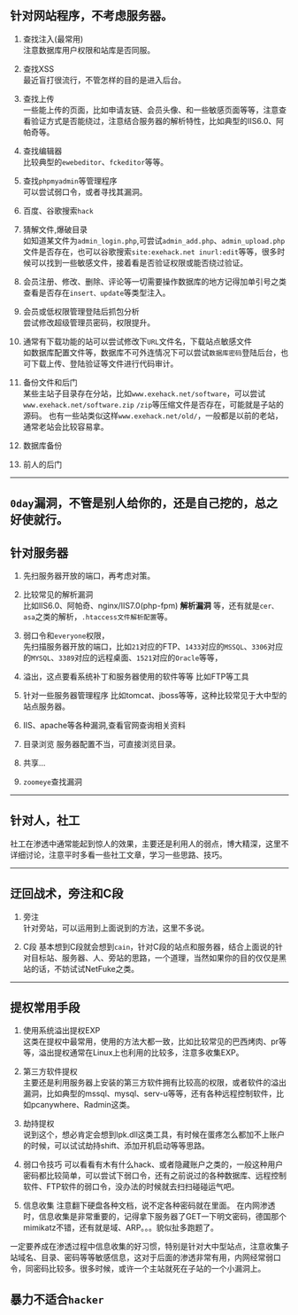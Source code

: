 ## 针对网站程序，不考虑服务器。

1. 查找注入(最常用)<br>
   注意数据库用户权限和站库是否同服。

2. 查找XSS<br/>
   最近盲打很流行，不管怎样的目的是进入后台。

3. 查找上传<br>
   一些能上传的页面，比如申请友链、会员头像、和一些敏感页面等等，注意查看验证方式是否能绕过，注意结合服务器的解析特性，比如典型的IIS6.0、阿帕奇等。

4. 查找编辑器<br>
   比较典型的`ewebeditor`、`fckeditor`等等。

5. 查找`phpmyadmin`等管理程序<br>
   可以尝试弱口令，或者寻找其漏洞。

6. 百度、谷歌搜索`hack`<br>

7. 猜解文件,爆破目录<br>
   如知道某文件为`admin_login.php`,可尝试`admin_add.php`、`admin_upload.php`文件是否存在，也可以谷歌搜索`site:exehack.net inurl:edit`等等，很多时候可以找到一些敏感文件，接着看是否验证权限或能否绕过验证。

8. 会员注册、修改、删除、评论等一切需要操作数据库的地方记得加单引号之类查看是否存在`insert、update`等类型注入。<br>

9. 会员或低权限管理登陆后抓包分析<br>
    尝试修改超级管理员密码，权限提升。

10. 通常有下载功能的站可以尝试修改下`URL`文件名，下载站点敏感文件<br>
    如数据库配置文件等，数据库不可外连情况下可以尝试`数据库密码`登陆后台，也可下载上传、登陆验证等文件进行代码审计。

11. 备份文件和后门<br>
    某些主站子目录存在分站，比如`www.exehack.net/software`，可以尝试`www.exehack.net/software.zip` `/zip`等压缩文件是否存在，可能就是子站的源码。
    也有一些站类似这样`www.exehack.net/old/`，一般都是以前的老站，通常老站会比较容易拿。

12. 数据库备份
    
13. 前人的后门

---
## `0day`漏洞，不管是别人给你的，还是自己挖的，总之好使就行。



## 针对服务器

1. 先扫服务器开放的端口，再考虑对策。

2. 比较常见的解析漏洞<br>
   比如IIS6.0、阿帕奇、nginx/IIS7.0(php-fpm) **解析漏洞** 等，还有就是`cer、asa`之类的解析，`.htaccess文件解析配置`等。

3. 弱口令和`everyone`权限，<br>
   先扫描服务器开放的端口，比如`21`对应的FTP、`1433`对应的`MSSQL`、`3306`对应的`MYSQL`、`3389`对应的远程桌面、`1521`对应的`Oracle`等等，

4. 溢出，这点要看系统补丁和服务器使用的软件等等
   比如FTP等工具

5. 针对一些服务器管理程序
   比如tomcat、jboss等等，这种比较常见于大中型的站点服务器。

6. IIS、apache等各种漏洞,查看官网查询相关资料

7. 目录浏览
   服务器配置不当，可直接浏览目录。

8. 共享…

9. `zoomeye`查找漏洞
-----
## 针对人，社工

社工在渗透中通常能起到惊人的效果，主要还是利用人的弱点，博大精深，这里不详细讨论，注意平时多看一些社工文章，学习一些思路、技巧。


---
## 迂回战术，旁注和C段

1. 旁注<br>
   针对旁站，可以运用到上面说到的方法，这里不多说。

2. C段
   基本想到C段就会想到`cain`，针对C段的站点和服务器，结合上面说的针对目标站、服务器、人、旁站的思路，一个道理，当然如果你的目的仅仅是黑站的话，不妨试试NetFuke之类。

-----
## 提权常用手段

1. 使用系统溢出提权EXP<br>
   这类在提权中最常用，使用的方法大都一致，比如比较常见的巴西烤肉、pr等等，溢出提权通常在Linux上也利用的比较多，注意多收集EXP。

2. 第三方软件提权<br/>
   主要还是利用服务器上安装的第三方软件拥有比较高的权限，或者软件的溢出漏洞，比如典型的mssql、mysql、serv-u等等，还有各种远程控制软件，比如pcanywhere、Radmin这类。

3. 劫持提权<br>
   说到这个，想必肯定会想到lpk.dll这类工具，有时候在蛋疼怎么都加不上账户的时候，可以试试劫持shift、添加开机启动等等思路。

4. 弱口令技巧
   可以看看有木有什么hack、或者隐藏账户之类的，一般这种用户密码都比较简单，可以尝试下弱口令，还有之前说过的各种数据库、远程控制软件、FTP软件的弱口令，没办法的时候就去扫扫碰碰运气吧。

5. 信息收集
   注意翻下硬盘各种文档，说不定各种密码就在里面。
   在内网渗透时，信息收集是非常重要的，记得拿下服务器了GET一下明文密码，德国那个mimikatz不错，还有就是域、ARP。。。貌似扯多跑题了。


一定要养成在渗透过程中信息收集的好习惯，特别是针对大中型站点，注意收集子站域名、目录、密码等等敏感信息，这对于后面的渗透非常有用，内网经常弱口令，同密码比较多。很多时候，或许一个主站就死在子站的一个小漏洞上。



## 暴力不适合`hacker`